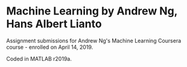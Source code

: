 # Machine Learning by Andrew Ng, Hans Albert Lianto
Assignment submissions for Andrew Ng's Machine Learning Coursera course - enrolled on April 14, 2019.

Coded in MATLAB r2019a.
